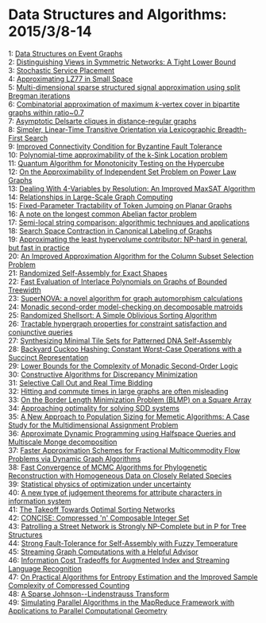 # Data Structures and Algorithms: 2015/3/8-14  
1: [Data Structures on Event Graphs](https://doi.org/10.48550/arXiv.1206.6193)  
2: [Distinguishing Views in Symmetric Networks: A Tight Lower Bound](https://doi.org/10.48550/arXiv.1407.2511)  
3: [Stochastic Service Placement](https://doi.org/10.48550/arXiv.1503.02413)  
4: [Approximating LZ77 in Small Space](https://doi.org/10.48550/arXiv.1503.02416)  
5: [Multi-dimensional sparse structured signal approximation using split  Bregman iterations](https://doi.org/10.48550/arXiv.1303.5197)  
6: [Combinatorial approximation of maximum $k$-vertex cover in bipartite  graphs within ratio~0.7](https://doi.org/10.48550/arXiv.1502.07930)  
7: [Asymptotic Delsarte cliques in distance-regular graphs](https://doi.org/10.48550/arXiv.1503.02746)  
8: [Simpler, Linear-Time Transitive Orientation via Lexicographic  Breadth-First Search](https://doi.org/10.48550/arXiv.1503.02773)  
9: [Improved Connectivity Condition for Byzantine Fault Tolerance](https://doi.org/10.48550/arXiv.1503.02774)  
10: [Polynomial-time approximability of the k-Sink Location problem](https://doi.org/10.48550/arXiv.1503.02835)  
11: [Quantum Algorithm for Monotonicity Testing on the Hypercube](https://doi.org/10.48550/arXiv.1503.02868)  
12: [On the Approximability of Independent Set Problem on Power Law Graphs](https://doi.org/10.48550/arXiv.1503.02880)  
13: [Dealing With 4-Variables by Resolution: An Improved MaxSAT Algorithm](https://doi.org/10.48550/arXiv.1503.02920)  
14: [Relationships in Large-Scale Graph Computing](https://doi.org/10.48550/arXiv.1201.2261)  
15: [Fixed-Parameter Tractability of Token Jumping on Planar Graphs](https://doi.org/10.48550/arXiv.1406.6567)  
16: [A note on the longest common Abelian factor problem](https://doi.org/10.48550/arXiv.1503.01093)  
17: [Semi-local string comparison: algorithmic techniques and applications](https://doi.org/10.48550/arXiv.0707.3619)  
18: [Search Space Contraction in Canonical Labeling of Graphs](https://doi.org/10.48550/arXiv.0804.4881)  
19: [Approximating the least hypervolume contributor: NP-hard in general, but  fast in practice](https://doi.org/10.48550/arXiv.0812.2636)  
20: [An Improved Approximation Algorithm for the Column Subset Selection  Problem](https://doi.org/10.48550/arXiv.0812.4293)  
21: [Randomized Self-Assembly for Exact Shapes](https://doi.org/10.48550/arXiv.0901.1849)  
22: [Fast Evaluation of Interlace Polynomials on Graphs of Bounded Treewidth](https://doi.org/10.48550/arXiv.0902.1693)  
23: [SuperNOVA: a novel algorithm for graph automorphism calculations](https://doi.org/10.48550/arXiv.0905.3927)  
24: [Monadic second-order model-checking on decomposable matroids](https://doi.org/10.48550/arXiv.0908.4499)  
25: [Randomized Shellsort: A Simple Oblivious Sorting Algorithm](https://doi.org/10.48550/arXiv.0909.1037)  
26: [Tractable hypergraph properties for constraint satisfaction and  conjunctive queries](https://doi.org/10.48550/arXiv.0911.0801)  
27: [Synthesizing Minimal Tile Sets for Patterned DNA Self-Assembly](https://doi.org/10.48550/arXiv.0911.2924)  
28: [Backyard Cuckoo Hashing: Constant Worst-Case Operations with a Succinct  Representation](https://doi.org/10.48550/arXiv.0912.5424)  
29: [Lower Bounds for the Complexity of Monadic Second-Order Logic](https://doi.org/10.48550/arXiv.1001.5019)  
30: [Constructive Algorithms for Discrepancy Minimization](https://doi.org/10.48550/arXiv.1002.2259)  
31: [Selective Call Out and Real Time Bidding](https://doi.org/10.48550/arXiv.1002.3102)  
32: [Hitting and commute times in large graphs are often misleading](https://doi.org/10.48550/arXiv.1003.1266)  
33: [On the Border Length Minimization Problem (BLMP) on a Square Array](https://doi.org/10.48550/arXiv.1003.2839)  
34: [Approaching optimality for solving SDD systems](https://doi.org/10.48550/arXiv.1003.2958)  
35: [A New Approach to Population Sizing for Memetic Algorithms: A Case Study  for the Multidimensional Assignment Problem](https://doi.org/10.48550/arXiv.1003.4314)  
36: [Approximate Dynamic Programming using Halfspace Queries and Multiscale  Monge decomposition](https://doi.org/10.48550/arXiv.1003.4942)  
37: [Faster Approximation Schemes for Fractional Multicommodity Flow Problems  via Dynamic Graph Algorithms](https://doi.org/10.48550/arXiv.1003.5907)  
38: [Fast Convergence of MCMC Algorithms for Phylogenetic Reconstruction with  Homogeneous Data on Closely Related Species](https://doi.org/10.48550/arXiv.1003.5964)  
39: [Statistical physics of optimization under uncertainty](https://doi.org/10.48550/arXiv.1003.6124)  
40: [A new type of judgement theorems for attribute characters in information  system](https://doi.org/10.48550/arXiv.1303.3319)  
41: [The Takeoff Towards Optimal Sorting Networks](https://doi.org/10.48550/arXiv.1502.04748)  
42: [CONCISE: Compressed 'n' Composable Integer Set](https://doi.org/10.48550/arXiv.1004.0403)  
43: [Patrolling a Street Network is Strongly NP-Complete but in P for Tree  Structures](https://doi.org/10.48550/arXiv.1004.0744)  
44: [Strong Fault-Tolerance for Self-Assembly with Fuzzy Temperature](https://doi.org/10.48550/arXiv.1004.0995)  
45: [Streaming Graph Computations with a Helpful Advisor](https://doi.org/10.48550/arXiv.1004.2899)  
46: [Information Cost Tradeoffs for Augmented Index and Streaming Language  Recognition](https://doi.org/10.48550/arXiv.1004.3304)  
47: [On Practical Algorithms for Entropy Estimation and the Improved Sample  Complexity of Compressed Counting](https://doi.org/10.48550/arXiv.1004.3782)  
48: [A Sparse Johnson--Lindenstrauss Transform](https://doi.org/10.48550/arXiv.1004.4240)  
49: [Simulating Parallel Algorithms in the MapReduce Framework with  Applications to Parallel Computational Geometry](https://doi.org/10.48550/arXiv.1004.4708)  